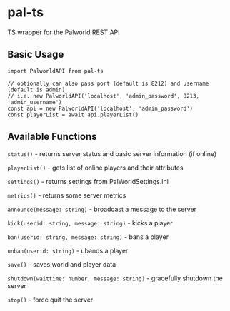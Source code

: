 # pal-ts

TS wrapper for the Palworld REST API

## Basic Usage

```
import PalworldAPI from pal-ts

// optionally can also pass port (default is 8212) and username (default is admin)
// i.e. new PalworldAPI('localhost', 'admin_password', 8213, 'admin_username')
const api = new PalworldAPI('localhost', 'admin_password')
const playerList = await api.playerList()
```

## Available Functions

`status()` - returns server status and basic server information (if online)

`playerList()` - gets list of online players and their attributes

`settings()` - returns settings from PalWorldSettings.ini

`metrics()` - returns some server metrics

`announce(message: string)` - broadcast a message to the server

`kick(userid: string, message: string)` - kicks a player

`ban(userid: string, message: string)` - bans a player

`unban(userid: string)` - ubands a player

`save()` - saves world and player data

`shutdown(waittime: number, message: string)` - gracefully shutdown the server

`stop()` - force quit the server
